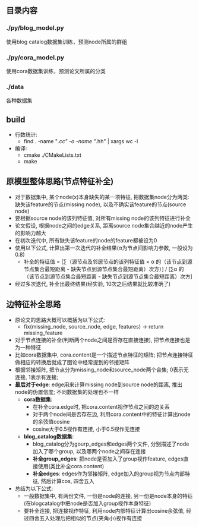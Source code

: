 ## 目录内容
### ./py/blog_model.py
使用blog catalog数据集训练，预测node所属的群组

### ./py/cora_model.py
使用cora数据集训练，预测论文所属的分类

### ./data
各种数据集

## build
- 行数统计: 
    - find . -name "*.cc" -o -name "*.hh" | xargs wc -l
- 编译:
    - cmake ./CMakeLists.txt
    - make

## 原模型整体思路(节点特征补全)
- 对于数据集中, 某个node(x)本身缺失的某一项特征, 把数据集node分为两类: 缺失该feature的节点(missing node), 以及不确实该feature的节点(source node)
- 要根据source node的该列特征值, 对所有missing node的该列特征进行补全
- 论文假设, 根据node之间的edge关系, 距离source node集合越近的node产生的影响力越大
- 在初次迭代中, 所有缺失该feature的node的feature都被设为0
- 使用以下公式, 计算出第一次迭代的补全结果(α为节点间影响力参数, 一般设为0.8)
  - 补全的特征值 = [∑（源节点及邻居节点的该列特征值 × α 的（该节点到源节点集合最短距离 - 缺失节点到源节点集合最短距离）次方）] / [∑α 的（该节点到源节点集合最短距离 - 缺失节点到源节点集合最短距离）次方]
- 经过多次迭代, 补全出最终结果(经实验, 10次之后结果就比较准确了)

## 边特征补全思路
- 原论文的思路大概可以概括为以下公式:
  - fix(missing_node, source_node, edge, features) -> return missing_feature
- 对于节点连接的补全(判断两个node之间是否存在直接连接), 把节点连接也是为一种特征
- 比如cora数据集中, cora.content是一个描述节点特征的矩阵; 把节点连接特征做相应的转换后就成了图论中经常提到的邻接矩阵
- 根据邻接矩阵, 把节点分为missing_node和source_node两个合集; 0表示无连接, 1表示有连接;
- **最后对于edge**: edge用来计算missing node到source node的距离, 推出node的伪置信度; 不同数据集的处理也不一样
  - **cora数据集**:
    - 在补全cora.edge时, 把cora.content视作节点之间的边关系
    - 对于两个node间是否存在边, 利用cora.content中的特征计算出node的余弦值cosine
    - cosine大于0.5视作有连接, 小于0.5视作无连接
  - **blog_catalog数据集**:
    - blog_catalog分为gourp_edges和edges两个文件, 分别描述了node加入了哪个group, 以及哪两个node之间存在连接
    - **补全group_edges**: 把node是否加入了group视作feature, edges直接使用(类比补全cora.content)
    - **补全edges**: edges作为邻接矩阵, edge加入的group视为节点内部特征, 然后计算cos, 四舍五入
- 总结为以下公式:
  - 一般数据集中, 有两份文件, 一份是node的连接, 另一份是node本身的特征(在blogcatalog中把node是否加入group视作本身特征)
  - 要补全连接, 把连接视作特征, 利用node内部特征计算出cosine余弦值, 经过四舍五入处理后把相似的节点(夹角小)视作有连接